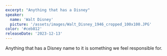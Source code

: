 ```yaml
---
excerpt: "Anything that has a Disney"
speaker:
  name: 'Walt Disney'
  picture: '/assets/images/Walt_Disney_1946_cropped_100x100.JPG'
color: '#ceb812'
releaseDate: '2023-12-13'
---
```

Anything that has a Disney name to it is something we feel responsible for.